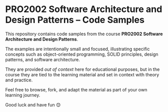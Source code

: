 # PRO2002 Software Architecture and Design Patterns – Code Samples

This repository contains code samples from the course **PRO2002 Software Architecture and Design Patterns**.

The examples are intentionally small and focused, illustrating specific concepts such as object-oriented programming, SOLID principles, design patterns, and software architecture.  

They are provided *out of context* here for educational purposes, but in the course they are tied to the learning material and set in context with theory and practice.  

Feel free to browse, fork, and adapt the material as part of your own learning journey.

Good luck and have fun 😊